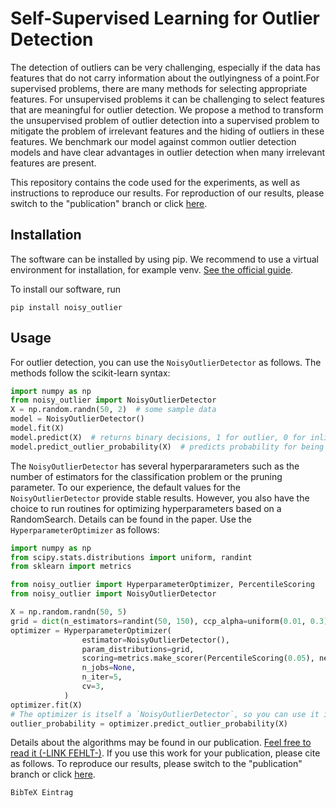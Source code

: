 # Self-Supervised Learning for Outlier Detection

The detection of outliers can be very challenging, especially if the data has features that do not carry 
information about the outlyingness of a point.For supervised problems, there are many methods for selecting 
appropriate features. For unsupervised problems it can be challenging to select features that are meaningful 
for outlier detection. We propose a method to transform the unsupervised problem of outlier detection into a 
supervised problem to mitigate the problem of irrelevant features and the hiding of outliers in these features. 
We benchmark our model against common outlier detection models and have clear advantages in outlier detection 
when many irrelevant features are present.

This repository contains the code used for the experiments, as well as instructions to reproduce our results. For 
reproduction of our results, please switch to the "publication" branch or click [here](https://github.com/JanDiers/self-supervised-outlier/tree/publication).


## Installation

The software can be installed by using pip. We recommend to use a virtual environment for installation, for example 
venv. [See the official guide](https://docs.python.org/3/library/venv.html).

To install our software, run

``pip install noisy_outlier``


## Usage

For outlier detection, you can use the `NoisyOutlierDetector` as follows. The methods follow the scikit-learn syntax:

```python
import numpy as np
from noisy_outlier import NoisyOutlierDetector
X = np.random.randn(50, 2)  # some sample data
model = NoisyOutlierDetector()
model.fit(X)
model.predict(X)  # returns binary decisions, 1 for outlier, 0 for inlier
model.predict_outlier_probability(X)  # predicts probability for being an outlier, this is the recommended way   
```

The `NoisyOutlierDetector` has several hyperpararameters such as the number of estimators for the classification 
problem or the pruning parameter. To our experience, the default values for the `NoisyOutlierDetector` provide stable 
results. However, you also have the choice to run routines for optimizing hyperparameters based on a RandomSearch. Details
can be found in the paper. Use the `HyperparameterOptimizer` as follows:

````python
import numpy as np
from scipy.stats.distributions import uniform, randint
from sklearn import metrics

from noisy_outlier import HyperparameterOptimizer, PercentileScoring
from noisy_outlier import NoisyOutlierDetector

X = np.random.randn(50, 5)
grid = dict(n_estimators=randint(50, 150), ccp_alpha=uniform(0.01, 0.3), min_samples_leaf=randint(5, 10))
optimizer = HyperparameterOptimizer(
                estimator=NoisyOutlierDetector(),
                param_distributions=grid,
                scoring=metrics.make_scorer(PercentileScoring(0.05), needs_proba=True),
                n_jobs=None,
                n_iter=5,
                cv=3,
            )
optimizer.fit(X)
# The optimizer is itself a `NoisyOutlierDetector`, so you can use it in the same way:
outlier_probability = optimizer.predict_outlier_probability(X)
````
Details about the algorithms may be found in our publication. [Feel free to read it (-LINK FEHLT-)](-LINK-). 
If you use this work for your publication, please cite as follows. To reproduce our results, 
please switch to the "publication" branch or click [here](https://github.com/JanDiers/self-supervised-outlier/tree/publication).

````
BibTeX Eintrag
````
